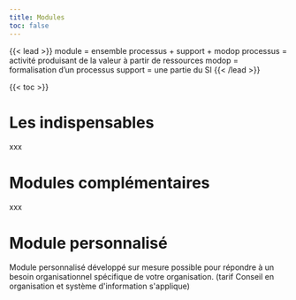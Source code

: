 ```yaml
---
title: Modules
toc: false
---
```


{{< lead >}}
module = ensemble processus + support + modop
processus = activité produisant de la valeur à partir de ressources
modop = formalisation d’un processus
support = une partie du SI
{{< /lead >}}

{{< toc >}}

# Les indispensables
xxx

# Modules complémentaires
xxx

# Module personnalisé
Module personnalisé développé sur mesure possible pour répondre à un besoin organisationnel spécifique de votre organisation.
(tarif Conseil en organisation et système d'information s'applique)
